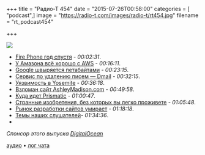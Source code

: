+++
title = "Радио-Т 454"
date = "2015-07-26T00:58:00"
categories = [ "podcast",]
image = "https://radio-t.com/images/radio-t/rt454.jpg"
filename = "rt_podcast454"

+++

![](https://radio-t.com/images/radio-t/rt454.jpg)

- [Fire Phone год спустя](http://www.cnet.com/news/fire-phone-one-year-later-why-amazons-smartphone-flamed-out/) - *00:02:31*.
- [У Амазона всё хорошо с AWS](http://social.techcrunch.com/2015/07/23/amazons-aws-unit-reports-q2-revenue-of-1-8b-391m-profit/) - *00:16:11*.
- [Google швыряется петабайтами](http://prsm.tc/RJCvul) - *00:23:15*.
- [Сервис по удалению писем — Dmail](http://social.techcrunch.com/2015/07/23/dmail-makes-your-gmail-messages-self-destruct/) - *00:32:15*.
- [Уязвимость в Yosemite](http://www.theregister.co.uk/2015/07/22/os_x_root_hole/) - *00:36:18*.
- [Взломан сайт AshleyMadison.com](http://habrahabr.ru/post/263147/) - *00:49:58*.
- [Куда идет Prismatic](http://social.techcrunch.com/2015/07/20/prismatic-pivots/) - *01:00:47*.
- [Странные изобретения, без которых вы легко проживете](http://prsm.tc/dhAs0Y) - *01:05:48*.
- [Рынок разработки сайтов умирает](http://siliconrus.com/2015/07/digital-is-dying/) - *01:18:18*.
- [Темы наших слушателей](https://radio-t.com/p/2015/07/21/prep-454/)- *01:34:36*.
- 
_Спонсор этого выпуска [DigitalOcean](https://do.co/radiot)_

[аудио](https://cdn.radio-t.com/rt_podcast454.mp3) • [лог чата](http://chat.radio-t.com/logs/radio-t-454.html)
<audio src="https://cdn.radio-t.com/rt_podcast454.mp3" preload="none"></audio>

